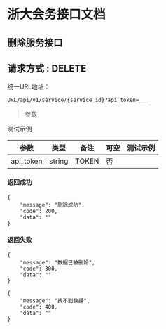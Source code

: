 
# 浙大会务接口文档

## 删除服务接口
## 请求方式 : DELETE

统一URL地址：

```
URL/api/v1/service/{service_id}?api_token=___
```


> 参数

测试示例

| 参数 | 类型 | 备注 | 可空 | 测试示例 |
| --- | --- | --- | --- | --- |
| api_token|string|TOKEN|否


#### 返回成功
```
{
    "message": "删除成功",
    "code": 200,
    "data": ""
}
```
#### 返回失败
```
{
    "message": "数据已被删除",
    "code": 300,
    "data": ""
}

{
    "message": "找不到数据",
    "code": 400,
    "data": ""
}
```

